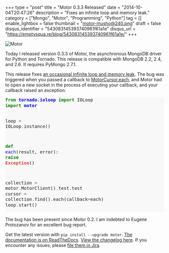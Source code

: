 +++
type = "post"
title = "Motor 0.3.3 Released"
date = "2014-10-04T20:47:26"
description = "Fixes an infinite loop and memory leak."
category = ["Mongo", "Motor", "Programming", "Python"]
tag = []
enable_lightbox = false
thumbnail = "motor-musho@240.png"
draft = false
disqus_identifier = "543083145393740961f61a1e"
disqus_url = "https://emptysqua.re/blog/543083145393740961f61a1e/"
+++

<p><img style="display:block; margin-left:auto; margin-right:auto;" src="motor-musho.png" alt="Motor" title="motor-musho.png" border="0" /></p>
<p>Today I released version 0.3.3 of Motor, the asynchronous MongoDB driver for Python and Tornado. This release is compatible with MongoDB 2.2, 2.4, and 2.6. It requires PyMongo 2.7.1.</p>
<p>This release fixes <a href="https://jira.mongodb.org/browse/MOTOR-45">an occasional infinite loop and memory leak</a>. The bug was triggered when you passed a callback to <a href="http://motor.readthedocs.org/en/stable/api/motor_cursor.html#motor.MotorCursor.each">MotorCursor.each</a>, and Motor had to open a new socket in the process of executing your callback, and your callback raised an exception:</p>
<div class="codehilite" style="background: #f8f8f8"><pre style="line-height: 125%"><span style="color: #008000; font-weight: bold">from</span> <span style="color: #0000FF; font-weight: bold">tornado.ioloop</span> <span style="color: #008000; font-weight: bold">import</span> IOLoop
<span style="color: #008000; font-weight: bold">import</span> <span style="color: #0000FF; font-weight: bold">motor</span>

loop <span style="color: #666666">=</span> IOLoop<span style="color: #666666">.</span>instance()

<span style="color: #008000; font-weight: bold">def</span> <span style="color: #0000FF">each</span>(result, error):
    <span style="color: #008000; font-weight: bold">raise</span> <span style="color: #D2413A; font-weight: bold">Exception</span>()

collection <span style="color: #666666">=</span> motor<span style="color: #666666">.</span>MotorClient()<span style="color: #666666">.</span>test<span style="color: #666666">.</span>test
cursor <span style="color: #666666">=</span> collection<span style="color: #666666">.</span>find()<span style="color: #666666">.</span>each(callback<span style="color: #666666">=</span>each)
loop<span style="color: #666666">.</span>start()
</pre></div>


<p>The bug has been present since Motor 0.2. I am indebted to Eugene Protozanov for an excellent bug report.</p>
<p>Get the latest version with <code>pip install --upgrade motor</code>. <a href="http://motor.readthedocs.org/en/stable">The documentation is on ReadTheDocs</a>. <a href="http://motor.readthedocs.org/en/stable/changelog.html">View the changelog here</a>. If you encounter any issues, please <a href="https://jira.mongodb.org/browse/MOTOR">file them in Jira</a>.</p>
